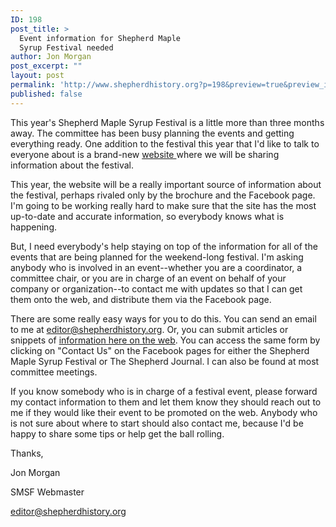 ```yaml
---
ID: 198
post_title: >
  Event information for Shepherd Maple
  Syrup Festival needed
author: Jon Morgan
post_excerpt: ""
layout: post
permalink: 'http://www.shepherdhistory.org?p=198&preview=true&preview_id=198'
published: false
---
```

This year's Shepherd Maple Syrup Festival is a little more than three months away. The committee has been busy planning the events and getting everything ready. One addition to the festival this year that I'd like to talk to everyone about is a brand-new <a href="http://www.shepherdmaplesyrupfest.org">website </a>where we will be sharing information about the festival.

This year, the website will be a really important source of information about the festival, perhaps rivaled only by the brochure and the Facebook page. I'm going to be working really hard to make sure that the site has the most up-to-date and accurate information, so everybody knows what is happening.

But, I need everybody's help staying on top of the information for all of the events that are being planned for the weekend-long festival. I'm asking anybody who is involved in an event--whether you are a coordinator, a committee chair, or you are in charge of an event on behalf of your company or organization--to contact me with updates so that I can get them onto the web, and distribute them via the Facebook page.

There are some really easy ways for you to do this. You can send an email to me at <a href="mailto:editor@shepherdhistory.org">editor@shepherdhistory.org</a>. Or, you can submit articles or snippets of <a href="http://www.shepherdhistory.org/share-a-story/">information here on the web</a>. You can access the same form by clicking on "Contact Us" on the Facebook pages for either the Shepherd Maple Syrup Festival or The Shepherd Journal. I can also be found at most committee meetings.

If you know somebody who is in charge of a festival event, please forward my contact information to them and let them know they should reach out to me if they would like their event to be promoted on the web. Anybody who is not sure about where to start should also contact me, because I'd be happy to share some tips or help get the ball rolling.

Thanks,

Jon Morgan

SMSF Webmaster

<a href="mailto:editor@shepherdhistory.org">editor@shepherdhistory.org</a>